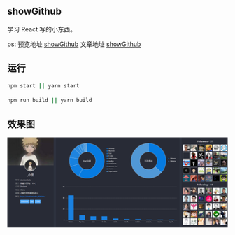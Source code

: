 ## showGithub

学习 React 写的小东西。

ps:
预览地址 [showGithub](http://123.207.60.132:6001)
文章地址 [showGithub](http://123.207.60.132:6001)

## 运行

```bash
npm start || yarn start

npm run build || yarn build
```

## 效果图

![效果图](./doc/about.png)
